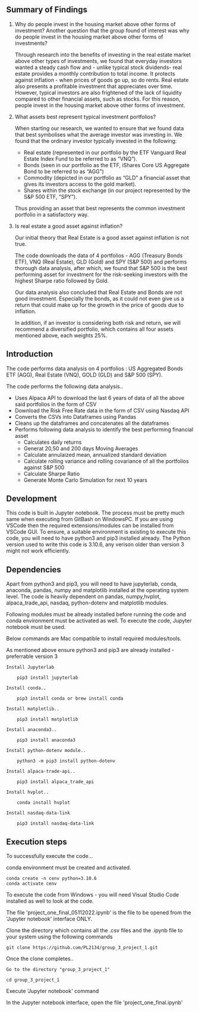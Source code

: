 ## Summary of Findings

1. Why do people invest in the housing market above other forms of investment? Another question that the group found of interest was why do people invest in the housing market above other forms of investments? 

   Through research into the benefits of investing in the real estate market above other types of investments, we found that everyday investors wanted a steady cash flow and - unlike typical stock dividends- real estate provides a monthly contribution to total income. It protects against inflation - when prices of goods go up, so do rents. Real estate also presents a profitable investment that appreciates over time. However, typical investors are also frightened of the lack of liquidity compared to other financial assets, such as stocks. For this reason, people invest in the housing market above other forms of investment.

   

2. What assets best represent typical investment portfolios?

   When starting our research, we wanted to ensure that we found data that best symbolises what the average investor was investing in. 
   We found that the ordinary investor typically invested in the following:

    - Real estate (represented in our portfolio by the ETF Vanguard Real Estate Index Fund to be referred to as “VNQ”). 
    - Bonds (seen in our portfolio as the ETF, iShares Core US Aggregate Bond to be referred to as “AGG”) 
    - Commodity (depicted in our portfolio as “GLD” a financial asset that gives its investors access to the gold market). 
    - Shares within the stock exchange (in our project represented by the S&P 500 ETF, “SPY”). 

   Thus providing an asset that best represents the common investment portfolio in a satisfactory way. 



3. Is real estate a good asset against inflation?

   Our initial theory that Real Estate is a good asset against inflation is not true. 

   The code downloads the data of 4 portfolios - AGG (Treasury Bonds ETF), VNQ (Real Estate), GLD (Gold) and SPY (S&P 500) and performs thorough data analysis, after which, we found that S&P 500 is the best performing asset for investment for the risk-seeking investors with the highest Sharpe ratio followed by Gold.

   Our data analysis also concluded that Real Estate and Bonds are not good investment. Especially the bonds, as it could not even give us a return that could make up for the growth in the price of goods due to inflation.
   
   In addition, if an investor is considering both risk and return, we will recommend a diversified portfolio, which contains all four assets mentioned above, each weights 25%.

## Introduction

The code performs data analysis on 4 portfolios : US Aggregated Bonds ETF (AGG), Real Estate (VNQ), GOLD (GLD) and S&P 500 (SPY). 

The code performs the following data analysis..

 - Uses Alpaca API to download the last 6 years of data of all the above said portfolios in the form of CSV
 - Download the Risk Free Rate data in the form of CSV using Nasdaq API
 - Converts the CSVs into Dataframes using Pandas
 - Cleans up the dataframes and concatenates all the dataframes
 - Performs following data analysis to identify the best performing financial asset
	- Calculates daily returns
	- Generat 20,50 and 200 days Moving Averages
	- Calculate annulaized mean, annualized standard deviation
	- Calculate rolling variance and rolling covariance of all the portfolios against S&P 500
	- Calculate Sharpe Ratio
	- Generate Monte Carlo Simulation for next 10 years

## Development

This code is built in Jupyter notebook. The process must be pretty much same when executing from GitBash on WindowsPC. If you are using VSCode then the required extensions/modules can be installed from VSCode GUI. To ensure, a suitable environment is existing to execute this code, you will need to have python3 and pip3 installed already. The Python version used to write this code is 3.10.6, any verison older than version 3 might not work efficiently.

## Dependencies

Apart from python3 and pip3, you will need to have jupyterlab, conda, anaconda, pandas, numpy and matplotlib installed at the operating system level.
The code is heavily dependent on pandas, numpy,hvplot, alpaca_trade_api, nasdaq, python-dotenv and matplotlib modules.

Following modules must be already installed before running the code and conda environment must be activated as well. To execute the code, Jupyter notebook must be used. 

Below commands are Mac compatible to install required modules/tools.

As mentioned above ensure python3 and pip3 are already installed - preferrable version 3

	Install Jupyterlab

		pip3 install jupyterlab

	Install conda..

		pip3 install conda or brew install conda

	Install matplotlib..

		pip3 install matplotlib

	Install anaconda3..

		pip3 install anaconda3
	
	Install python-dotenv module..

		python3 -m pip3 install python-dotenv

	Install alpaca-trade-api.. 

		pip3 install alpaca_trade_api

	Install hvplot..

		conda install hvplot

	Install nasdaq-data-link

		pip3 install nasdaq-data-link

## Execution steps

To successfully execute the code...

conda environment must be created and activated.

	conda create -n cenv python=3.10.6
	conda activate cenv

To execute the code from Windows - you will need Visual Studio Code installed as well to look at the code.

The file 'project_one_final_05112022.ipynb' is the file to be opened from the 'Jupyter notebook' interface ONLY.

Clone the directory which contains all the .csv files and the .ipynb file to your system using the following commands

	git clone https://github.com/PL2134/group_3_project_1.git 

Once the clone completes.. 

	Go to the directory "group_3_project_1"

	cd group_3_project_1

Execute 'Jupyter notebook' command

In the Jupyter notebook interface, open the file 'project_one_final.ipynb'




